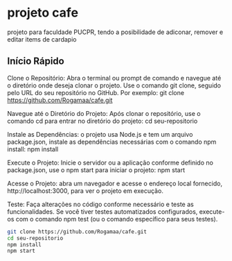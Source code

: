 # projeto cafe

projeto para faculdade PUCPR, tendo a posibilidade de adiconar, remover e editar items de cardapio

## Início Rápido

Clone o Repositório: Abra o terminal ou prompt de comando e navegue até o diretório onde deseja clonar o projeto. Use o comando git clone, seguido pelo URL do seu repositório no GitHub. Por exemplo:
git clone https://github.com/Rogamaa/cafe.git

Navegue até o Diretório do Projeto: Após clonar o repositório, use o comando cd para entrar no diretório do projeto:
cd seu-repositorio

Instale as Dependências: o projeto usa Node.js e tem um arquivo package.json, instale as dependências necessárias com o comando npm install:
npm install

Execute o Projeto: Inicie o servidor ou a aplicação conforme definido no package.json, use o npm start para iniciar o projeto:
npm start

Acesse o Projeto: abra um navegador e acesse o endereço local fornecido, http://localhost:3000, para ver o projeto em execução.

Teste: Faça alterações no código conforme necessário e teste as funcionalidades. Se você tiver testes automatizados configurados, execute-os com o comando npm test (ou o comando específico para seus testes).

```bash
git clone https://github.com/Rogamaa/cafe.git
cd seu-repositorio
npm install
npm start
